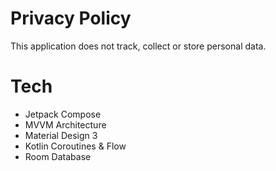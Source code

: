 # Privacy Policy
This application does not track, collect or store personal data.

# Tech
<ul>
  <li>Jetpack Compose</li>
  <li>MVVM Architecture</li>
  <li>Material Design 3</li>
  <li>Kotlin Coroutines & Flow</li>
  <li>Room Database</li>
</ul>
